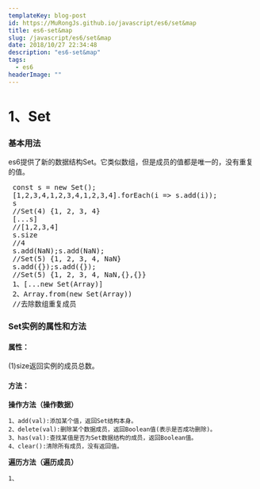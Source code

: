 ```yaml
---
templateKey: blog-post
id: https://MuRongJs.github.io/javascript/es6/set&map
title: es6-set&map
slug: /javascript/es6/set&map
date: 2018/10/27 22:34:48 
description: "es6-set&map"
tags:
  - es6
headerImage: ""
---
```

# 1、Set #
### 基本用法 ###
es6提供了新的数据结构Set。它类似数组，但是成员的值都是唯一的，没有重复的值。
<pre>
 const s = new Set();
 [1,2,3,4,1,2,3,4,1,2,3,4].forEach(i => s.add(i));
 s
 //Set(4) {1, 2, 3, 4}
 [...s]
 //[1,2,3,4]
 s.size
 //4
 s.add(NaN);s.add(NaN);
 //Set(5) {1, 2, 3, 4, NaN}
 s.add({});s.add({});
 //Set(5) {1, 2, 3, 4, NaN,{},{}}
 1、[...new Set(Array)]
 2、Array.from(new Set(Array))
 //去除数组重复成员
</pre>
### Set实例的属性和方法 ###
#### 属性： ####
(1)size返回实例的成员总数。

#### 方法： ####
**操作方法（操作数据）**
	
	1、add(val):添加某个值，返回Set结构本身。
	2、delete(val):删除某个数据成员，返回Boolean值(表示是否成功删除)。
	3、has(val):查找某值是否为Set数据结构的成员，返回Boolean值。
	4、clear():清除所有成员，没有返回值。
**遍历方法（遍历成员）**

	1、